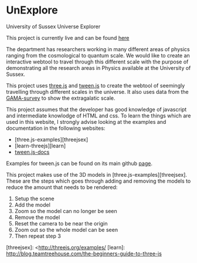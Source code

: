 # UnExplore
University of Sussex Universe Explorer

This project is currently live and can be found [here][url]

The department has researchers working in many different areas of physics ranging from the cosmological to quantum scale. We would like to create an interactive webtool to travel through this different scale with the purpose of demonstrating all the research areas in Physics available at the University of Sussex.

This project uses [three.js][threejs] and [tween.js][tweenjs] to create the webtool of seemingly travelling through different scales in the universe. It also uses data from the [GAMA-survey][gama] to show the extragalatic scale.

This project assumes that the developer has good knowledge of javascript and intermediate knowlodge of HTML and css. To learn the things which are used in this website, I strongly advise looking at the examples and documentation in the following websites:
 - [three.js-examples][threejsex]
 - [learn-threejs][learn]
 - [tween.js-docs][tweenjs-docs]
 
Examples for tween.js can be found on its main github [page][github-tweenjs].

This project makes use of the 3D models in [three.js-examples][threejsex]. These are the steps which goes through adding and removing the models to reduce the amount that needs to be rendered:

1. Setup the scene
2. Add the model
3. Zoom so the model can no longer be seen
4. Remove the model
5. Reset the camera to be near the origin
6. Zoom out so the whole model can be seen
7. Then repeat step 3

[url]: <http://www.unexplore.org>
[threejs]: <http://threejs.org/>
[tweenjs]: <http://www.createjs.com/tweenjs>
[github-tweenjs]: <https://github.com/tweenjs/tween.js>
[tweenjs-docs]: <https://github.com/tweenjs/tween.js/blob/master/docs/user_guide.md>
[gama]: <http://www.gama-survey.org/>
[threejsex]: <http://threejs.org/examples/
[learn]: <http://blog.teamtreehouse.com/the-beginners-guide-to-three-js>
